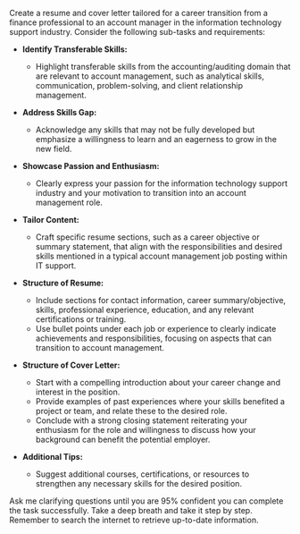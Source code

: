 Create a resume and cover letter tailored for a career transition from a finance professional to an account manager in the information technology support industry. Consider the following sub-tasks and requirements:

- **Identify Transferable Skills:**
  - Highlight transferable skills from the accounting/auditing domain that are relevant to account management, such as analytical skills, communication, problem-solving, and client relationship management.
  
- **Address Skills Gap:**
  - Acknowledge any skills that may not be fully developed but emphasize a willingness to learn and an eagerness to grow in the new field.
  
- **Showcase Passion and Enthusiasm:**
  - Clearly express your passion for the information technology support industry and your motivation to transition into an account management role.
  
- **Tailor Content:**
  - Craft specific resume sections, such as a career objective or summary statement, that align with the responsibilities and desired skills mentioned in a typical account management job posting within IT support.
  
- **Structure of Resume:**
  - Include sections for contact information, career summary/objective, skills, professional experience, education, and any relevant certifications or training.
  - Use bullet points under each job or experience to clearly indicate achievements and responsibilities, focusing on aspects that can transition to account management.

- **Structure of Cover Letter:**
  - Start with a compelling introduction about your career change and interest in the position.
  - Provide examples of past experiences where your skills benefited a project or team, and relate these to the desired role.
  - Conclude with a strong closing statement reiterating your enthusiasm for the role and willingness to discuss how your background can benefit the potential employer.

- **Additional Tips:**
  - Suggest additional courses, certifications, or resources to strengthen any necessary skills for the desired position.
  
Ask me clarifying questions until you are 95% confident you can complete the task successfully. Take a deep breath and take it step by step. Remember to search the internet to retrieve up-to-date information.